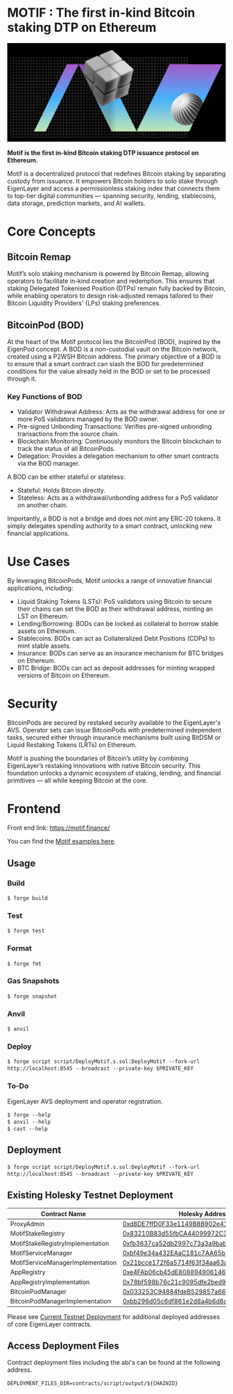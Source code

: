 # MOTIF : The first in-kind Bitcoin staking DTP on Ethereum

![Motif Cover](./assets/og_image.png)

**Motif is the first in-kind Bitcoin staking DTP issuance protocol on Ethereum.**


Motif is a decentralized protocol that redefines Bitcoin staking by separating custody from issuance. It empowers Bitcoin holders to solo stake through EigenLayer and access a permissionless staking index that connects them to top-tier digital communities — spanning security, lending, stablecoins, data storage, prediction markets, and AI wallets.

# Core Concepts

## Bitcoin Remap

Motif’s solo staking mechanism is powered by Bitcoin Remap, allowing operators to facilitate in-kind creation and redemption. This ensures that staking Delegated Tokenised Position (DTPs) remain fully backed by Bitcoin, while enabling operators to design risk-adjusted remaps tailored to their Bitcoin Liquidity Providers' (LPs) staking preferences.

## BitcoinPod (BOD)

At the heart of the Motif protocol lies the BitcoinPod (BOD), inspired by the EigenPod concept. A BOD is a non-custodial vault on the Bitcoin network, created using a P2WSH Bitcoin address. The primary objective of a BOD is to ensure that a smart contract can slash the BOD for predetermined conditions for the value already held in the BOD or set to be processed through it.

### Key Functions of BOD

- Validator Withdrawal Address: Acts as the withdrawal address for one or more PoS validators managed by the BOD owner.
- Pre-signed Unbonding Transactions: Verifies pre-signed unbonding transactions from the source chain.
- Blockchain Monitoring: Continuously monitors the Bitcoin blockchain to track the status of all BitcoinPods.
- Delegation: Provides a delegation mechanism to other smart contracts via the BOD manager.

A BOD can be either stateful or stateless:

- Stateful: Holds Bitcoin directly.
- Stateless: Acts as a withdrawal/unbonding address for a PoS validator on another chain.

Importantly, a BOD is not a bridge and does not mint any ERC-20 tokens. It simply delegates spending authority to a smart contract, unlocking new financial applications.

# Use Cases

By leveraging BitcoinPods, Motif unlocks a range of innovative financial applications, including:

- Liquid Staking Tokens (LSTs): PoS validators using Bitcoin to secure their chains can set the BOD as their withdrawal address, minting an LST on Ethereum.
- Lending/Borrowing: BODs can be locked as collateral to borrow stable assets on Ethereum.
- Stablecoins: BODs can act as Collateralized Debt Positions (CDPs) to mint stable assets.
- Insurance: BODs can serve as an insurance mechanism for BTC bridges on Ethereum.
- BTC Bridge: BODs can act as deposit addresses for minting wrapped versions of Bitcoin on Ethereum.

# Security

BitcoinPods are secured by restaked security available to the EigenLayer's AVS. Operator sets can issue BitcoinPods with predetermined independent tasks, secured either through insurance mechanisms built using BitDSM or Liquid Restaking Tokens (LRTs) on Ethereum.

Motif is pushing the boundaries of Bitcoin’s utility by combining EigenLayer’s restaking innovations with native Bitcoin security. This foundation unlocks a dynamic ecosystem of staking, lending, and financial primitives — all while keeping Bitcoin at the core.

# Frontend

Front end link: https://motif.finance/

You can find the [Motif examples here](https://github.com/Motif-Protocol/motif-examples).

## Usage

### Build

```shell
$ forge build
```

### Test

```shell
$ forge test
```

### Format

```shell
$ forge fmt
```

### Gas Snapshots

```shell
$ forge snapshot
```

### Anvil

```shell
$ anvil
```

### Deploy

```shell
$ forge script script/DeployMotif.s.sol:DeployMotif --fork-url http://localhost:8545 --broadcast --private-key $PRIVATE_KEY
```

### To-Do

EigenLayer AVS deployment and operator registration.

```shell
$ forge --help
$ anvil --help
$ cast --help
``` 

## Deployment

```shell
$ forge script script/DeployMotif.s.sol:DeployMotif --fork-url http://localhost:8545 --broadcast --private-key $PRIVATE_KEY
```

## Existing Holesky Testnet Deployment

| Contract Name                      | Holesky Address                                                                                                               |
| ---------------------------------- | ----------------------------------------------------------------------------------------------------------------------------- |
| ProxyAdmin                         | [0xd8DE7ffD0F33e1149B8B902e41a17bb818c9f128](https://holesky.etherscan.io/address/0xd8DE7ffD0F33e1149B8B902e41a17bb818c9f128) |
| MotifStakeRegistry                 | [0x83210B83d55fbCA44099972C358Bf8a4493352B1](https://holesky.etherscan.io/address/0x83210B83d55fbCA44099972C358Bf8a4493352B1) |
| MotifStakeRegistryImplementation   | [0xfb3637ca52db2997c73a3a9babf04277de1f2881](https://holesky.etherscan.io/address/0xfb3637ca52db2997c73a3a9babf04277de1f2881) |
| MotifServiceManager                | [0xbf49e34a432EAaC181c7AA65b98A20d04353dadD](https://holesky.etherscan.io/address/0xbf49e34a432EAaC181c7AA65b98A20d04353dadD) |
| MotifServiceManagerImplementation  | [0x21bcce172f6a5714f63f34aa63a1742b9ab37a19](https://holesky.etherscan.io/address/0x21bcce172f6a5714f63f34aa63a1742b9ab37a19) |
| AppRegistry                        | [0xe4FAb06cb45dE808894906146456c9f4D66Fad58](https://holesky.etherscan.io/address/0xe4FAb06cb45dE808894906146456c9f4D66Fad58) |
| AppRegistryImplementation          | [0x78bf598b76c21c9095dfe2bed9d47e411720dac7](https://holesky.etherscan.io/address/0x78bf598b76c21c9095dfe2bed9d47e411720dac7) |
| BitcoinPodManager                  | [0x033253C94884fdeB529857a66D06047384164525](https://holesky.etherscan.io/address/0x033253C94884fdeB529857a66D06047384164525) |
| BitcoinPodManagerImplementation    | [0xbb296d05c6df861e2d8a4b6d8a34af175b6a40e9](https://holesky.etherscan.io/address/0xbb296d05c6df861e2d8a4b6d8a34af175b6a40e9) |

Please see [Current Testnet Deployment](https://github.com/Layr-Labs/eigenlayer-contracts?tab=readme-ov-file#current-testnet-deployment) for additional deployed addresses of core EigenLayer contracts.

## Access Deployment Files

Contract deployment files including the abi's can be found at the following address.

```
DEPLOYMENT_FILES_DIR=contracts/script/output/${CHAINID}
```
